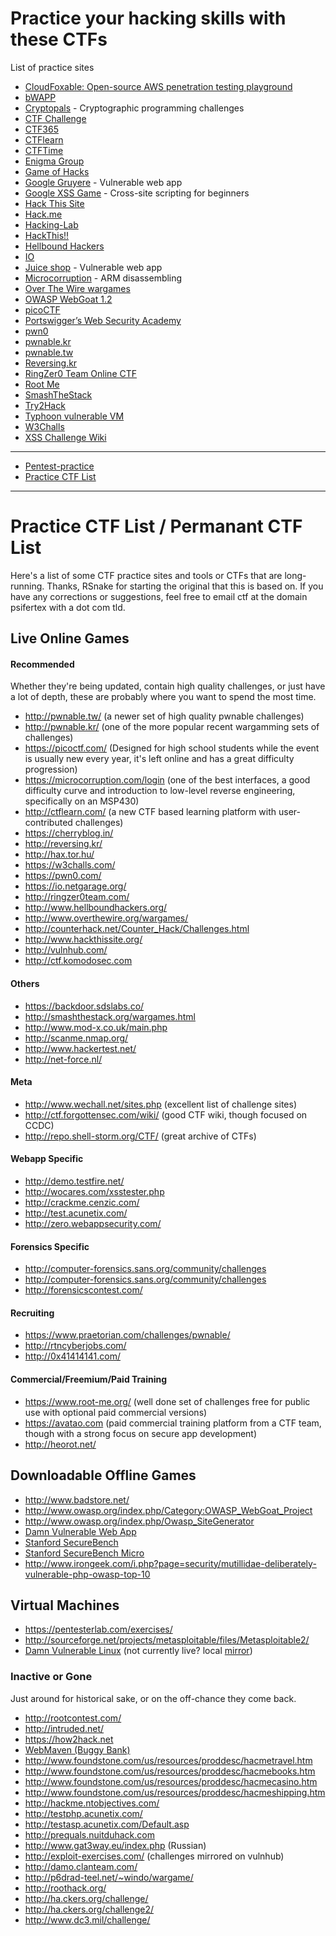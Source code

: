 # Practice your hacking skills with these CTFs
List of practice sites
<ul>
  <li><a href="https://github.com/BishopFox/cloudfoxable?tab=readme-ov-file">CloudFoxable: Open-source AWS penetration testing playground</a></li>
  <li><a href="http://www.itsecgames.com/">bWAPP</a></li>
  <li><a href="https://cryptopals.com/">Cryptopals</a> - Cryptographic programming challenges</li>
  <li><a href="https://ctfchallenge.co.uk/">CTF Challenge</a></li>
  <li><a href="https://ctf365.com/">CTF365</a></li>
  <li><a href="https://ctflearn.com/">CTFlearn</a></li>
  <li><a href="https://ctftime.org/">CTFTime</a></li>
  <li><a href="https://www.enigmagroup.org/">Enigma Group</a></li>
  <li><a href="http://www.gameofhacks.com/">Game of Hacks</a></li>
  <li><a href="http://google-gruyere.appspot.com/">Google Gruyere</a> - Vulnerable web app</li>
  <li><a href="https://xss-game.appspot.com/">Google XSS Game</a> - Cross-site scripting for beginners</li>
  <li><a href="https://www.hackthissite.org/">Hack This Site</a></li>
  <li><a href="https://hack.me/">Hack.me</a></li>
  <li><a href="https://www.hacking-lab.com/index.html">Hacking-Lab</a></li>
  <li><a href="https://www.hackthis.co.uk/">HackThis!!</a></li>
  <li><a href="https://www.hellboundhackers.org/">Hellbound Hackers </a></li>
  <li><a href="http://io.netgarage.org/">IO</a></li>
  <li><a href="https://github.com/bkimminich/juice-shop">Juice shop</a> - Vulnerable web app</li>
  <li><a href="https://microcorruption.com/">Microcorruption</a> - ARM disassembling</li>
  <li><a href="http://overthewire.org/wargames/">Over The Wire wargames</a></li>
  <li><a href="https://www.owasp.org/index.php/Category:OWASP_WebGoat_Project">OWASP WebGoat 1.2</a></li>
  <li><a href="https://picoctf.com/">picoCTF</a></li>
  <li><a href="https://portswigger.net/web-security">Portswigger’s Web Security Academy</a></li>
  <li><a href="https://pwn0.com/">pwn0</a></li>
  <li><a href="http://pwnable.kr/">pwnable.kr</a></li>
  <li><a href="https://pwnable.tw/">pwnable.tw</a></li>
  <li><a href="http://reversing.kr/">Reversing.kr</a></li>
  <li><a href="https://ringzer0team.com/">RingZer0 Team Online CTF</a></li>
  <li><a href="https://www.root-me.org/">Root Me</a></li>
  <li><a href="http://smashthestack.org/">SmashTheStack</a></li>
  <li><a href="http://www.try2hack.nl/">Try2Hack</a></li>
  <li><a href="https://www.prismacsi.com/en/typhoon-vulnerable-virtual-machines/">Typhoon vulnerable VM</a></li>
  <li><a href="https://w3challs.com/">W3Challs</a></li>
  <li><a href="https://github.com/cure53/XSSChallengeWiki/wiki">XSS Challenge Wiki</a></li>
</ul>

---
<ul>
  <li><a href="https://github.com/roya0045/Pentest-practice">Pentest-practice</a></li>
  <li><a href="http://captf.com/practice-ctf/">Practice CTF List</a></li>
</ul>

---
<h1>Practice CTF List / Permanant CTF List</h1>

<p>Here's a list of some CTF practice sites and tools or CTFs that are long-running. Thanks, RSnake for starting the original that this is based on. If you have any corrections or suggestions, feel free to email ctf at the domain psifertex with a dot com tld.</p>

<h2>Live Online Games</h2>
<h4>Recommended</h4>
<p>Whether they're being updated, contain high quality challenges, or just have a lot of depth, these are probably where you want to spend the most time.</p>
<ul>
	<li><a href="http://pwnable.tw/">http://pwnable.tw/</a> (a newer set of high quality pwnable challenges)</li>
	<li><a href="http://pwnable.kr/">http://pwnable.kr/</a> (one of the more popular recent wargamming sets of challenges)</li>
	<li><a href="https://picoctf.com/">https://picoctf.com/</a>  (Designed for high school students while the event is usually new every year, it's left online and has a great difficulty progression)</li>
	<!-- 
	<li><a href="https://easyctf.com">https://easyctf.com/</a>  ()</li>
	-->
	<li><a href="https://microcorruption.com/login">https://microcorruption.com/login</a> (one of the best interfaces, a good difficulty curve and introduction to low-level reverse engineering, specifically on an MSP430)</li>
	<li><a href="http://ctflearn.com/">http://ctflearn.com/</a> (a new CTF based learning platform with user-contributed challenges)</li>
	<li><a href="https://cherryblog.in/">https://cherryblog.in/</a></li>
	<li><a href="http://reversing.kr/">http://reversing.kr/</a></li>
	<li><a href="http://hax.tor.hu/">http://hax.tor.hu/</a></li>
	<li><a href="https://w3challs.com/">https://w3challs.com/</a></li>
	<li><a href="https://pwn0.com/">https://pwn0.com/</a></li>
	<li><a href="https://io.netgarage.org/">https://io.netgarage.org/</a></li>
	<li><a href="http://ringzer0team.com/">http://ringzer0team.com/</a></li>
	<li><a href="http://www.hellboundhackers.org/">http://www.hellboundhackers.org/</a></li>
	<li><a href="http://www.overthewire.org/wargames/">http://www.overthewire.org/wargames/</a></li>
	<li><a href="http://counterhack.net/Counter_Hack/Challenges.html">http://counterhack.net/Counter_Hack/Challenges.html</a></li>
	<li><a href="https://www.hackthissite.org/">http://www.hackthissite.org/</a></li>
	<li><a href="https://vulnhub.com/">http://vulnhub.com/</a></li>
	<li><a href="http://ctf.komodosec.com">http://ctf.komodosec.com</a></li>
</ul>

<h4>Others</h4>
<ul>
	<li><a href="https://backdoor.sdslabs.co/">https://backdoor.sdslabs.co/</a></li>
	<li><a href="http://smashthestack.org/wargames.html">http://smashthestack.org/wargames.html</a></li>
<!--
	<li><a href="http://hackthecause.info/">http://hackthecause.info/</a></li>
	<li><a href="https://www.onlinectf.com/challenges/">https://www.onlinectf.com/challenges/</a></li>
	<li><a href="http://bright-shadows.net/">http://bright-shadows.net/</a></li>
	<li><a href="http://securityoverride.org/">http://securityoverride.org/</a> Some good concepts, but "canned" vulnerabilities (string matching on input) will frustrate knowledgable hackers and teach newbies the wrong lessons</li>
-->
	<li><a href="http://www.mod-x.co.uk/main.php">http://www.mod-x.co.uk/main.php</a></li>
	<li><a href="http://scanme.nmap.org/">http://scanme.nmap.org/</a></li>
	<li><a href="http://www.hackertest.net/">http://www.hackertest.net/</a></li>
	<li><a href="http://net-force.nl/">http://net-force.nl/</a></li>
</ul>

<h4>Meta</h4>
<ul>
	<li><a href="http://www.wechall.net/sites.php">http://www.wechall.net/sites.php</a> (excellent list of challenge sites)</li>
	<li><a href="http://ctf.forgottensec.com/wiki/index.php?title=Main_Page">http://ctf.forgottensec.com/wiki/</a> (good CTF wiki, though focused on CCDC)</li>
	<li><a href="http://repo.shell-storm.org/CTF/">http://repo.shell-storm.org/CTF/</a> (great archive of CTFs)</li>
</ul>

<h4>Webapp Specific</h4>
<ul>
	<li><a href="http://demo.testfire.net/">http://demo.testfire.net/</a></li>
	<li><a href="http://wocares.com/xsstester.php">http://wocares.com/xsstester.php</a></li>
	<li><a href="http://crackme.cenzic.com/">http://crackme.cenzic.com/</a></li>
	<li><a href="http://test.acunetix.com/">http://test.acunetix.com/</a></li>
	<li><a href="http://zero.webappsecurity.com/">http://zero.webappsecurity.com/</a></li>
</ul>

<h4>Forensics Specific</h4>
<ul>
	<li><a href="http://computer-forensics.sans.org/community/challenges">http://computer-forensics.sans.org/community/challenges</a></li>
	<li><a href="http://computer-forensics.sans.org/community/challenges">http://computer-forensics.sans.org/community/challenges</a></li>
	<li><a href="http://forensicscontest.com/">http://forensicscontest.com/</a></li>
</ul>

<h4>Recruiting</h4>
<ul>
	<li><a href="https://www.praetorian.com/challenges/pwnable/">https://www.praetorian.com/challenges/pwnable/</a></li>
	<li><a href="http://rtncyberjobs.com/">http://rtncyberjobs.com/</a></li>
	<li><a href="http://0x41414141.com/">http://0x41414141.com/</a></li>
</ul>

<h4>Commercial/Freemium/Paid Training</h4>
<ul>
	<li><a href="https://www.root-me.org/">https://www.root-me.org/</a> (well done set of challenges free for public use with optional paid commercial versions)</li>
	<li><a href="https://avatao.com/">https://avatao.com</a> (paid commercial training platform from a CTF team, though with a strong focus on secure app development)</li>
	<li><a href="http://heorot.net/">http://heorot.net/</a></li>
</ul>

<h2>Downloadable Offline Games</h2>
<ul>
	<li><a href="http://www.badstore.net/">http://www.badstore.net/</a></li>
	<li><a href="https://www.owasp.org/index.php/Category:OWASP_WebGoat_Project">http://www.owasp.org/index.php/Category:OWASP_WebGoat_Project</a></li>
	<li><a href="https://www.owasp.org/index.php/Owasp_SiteGenerator">http://www.owasp.org/index.php/Owasp_SiteGenerator</a></li>
	<li><a href="http://www.ethicalhack3r.co.uk/damn-vulnerable-web-app/">Damn Vulnerable Web App</a></li>
	<li><a href="http://suif.stanford.edu/~livshits/securibench/">Stanford SecureBench</a></li>
	<li><a href="http://suif.stanford.edu/~livshits/work/securibench-micro/">Stanford SecureBench Micro</a></li>
	<li><a href="https://www.irongeek.com/i.php?page=security/mutillidae-deliberately-vulnerable-php-owasp-top-10">http://www.irongeek.com/i.php?page=security/mutillidae-deliberately-vulnerable-php-owasp-top-10</a></li>
</ul>

<h2>Virtual Machines</h2>
<ul>
	<li><a href="https://pentesterlab.com/exercises/">https://pentesterlab.com/exercises/</a></li>
	<li><a href="https://sourceforge.net/projects/metasploitable/files/Metasploitable2/">http://sourceforge.net/projects/metasploitable/files/Metasploitable2/</a></li>
	<li><a href="http://www.damnvulnerablelinux.org/">Damn Vulnerable Linux</a> (not currently live? local <a href="/mirror/damnvulnerablelinux.com/">mirror</a>) </li>
</ul>

<h3>Inactive or Gone</h3>
<p>Just around for historical sake, or on the off-chance they come back.</p>
<ul>
	<li><a href="http://rootcontest.com/">http://rootcontest.com/</a></li>
	<li><a href="http://intruded.net/">http://intruded.net/</a></li>
	<li><a href="https://how2hack.net">https://how2hack.net</a></li>
	<li><a href="https://www.mavensecurity.com/WebMaven.php">WebMaven (Buggy Bank)</a></li>
	<li><a href="http://www.foundstone.com/us/resources/proddesc/hacmetravel.htm">http://www.foundstone.com/us/resources/proddesc/hacmetravel.htm</a></li>
	<li><a href="http://www.foundstone.com/us/resources/proddesc/hacmebooks.htm">http://www.foundstone.com/us/resources/proddesc/hacmebooks.htm</a></li>
	<li><a href="http://www.foundstone.com/us/resources/proddesc/hacmecasino.htm">http://www.foundstone.com/us/resources/proddesc/hacmecasino.htm</a></li>
	<li><a href="http://www.foundstone.com/us/resources/proddesc/hacmeshipping.htm">http://www.foundstone.com/us/resources/proddesc/hacmeshipping.htm</a></li>
	<li><a href="http://hackme.ntobjectives.com/">http://hackme.ntobjectives.com/</a></li>
	<li><a href="http://testphp.acunetix.com/.asp">http://testphp.acunetix.com/</a></li>
	<li><a href="http://testasp.acunetix.com/Default.asp">http://testasp.acunetix.com/Default.asp</a></li>
	<li><a href="http://prequals.nuitduhack.com">http://prequals.nuitduhack.com</a></li>
	<li><a href="http://www.gat3way.eu/index.php">http://www.gat3way.eu/index.php</a> (Russian)</li>
	<li><a href="http://exploit-exercises.com/">http://exploit-exercises.com/</a> (challenges mirrored on vulnhub)</li>
	<li><a href="http://damo.clanteam.com/">http://damo.clanteam.com/</a></li>
	<li><a href="http://p6drad-teel.net/~windo/wargame/">http://p6drad-teel.net/~windo/wargame/</a></li>
	<li><a href="http://roothack.org/">http://roothack.org/</a></li>
	<li><a href="http://ha.ckers.org/challenge/">http://ha.ckers.org/challenge/</a></li>
	<li><a href="http://ha.ckers.org/challenge2/">http://ha.ckers.org/challenge2/</a></li>
	<li><a href="https://forensicswiki.org/wiki/DC3_Digital_Forensics_Challenge">http://www.dc3.mil/challenge/</a></li>
</ul>
